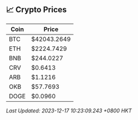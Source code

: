 ## 📈 Crypto Prices

| Coin | Price |
| ---- | ----- |
| BTC | $42043.2649 |
| ETH | $2224.7429 |
| BNB | $244.0227 |
| CRV | $0.6413 |
| ARB | $1.1216 |
| OKB | $57.7693 |
| DOGE | $0.0960 |

_Last Updated: 2023-12-17 10:23:09.243 +0800 HKT_